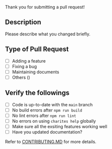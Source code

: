 Thank you for submitting a pull request!

## Description

Please describe what you changed briefly.

## Type of Pull Request
<!-- ignore-task-list-start -->
- [ ] Adding a feature
- [ ] Fixing a bug
- [ ] Maintaining documents
- [ ] Others ()
<!-- ignore-task-list-end -->

## Verify the followings
<!-- ignore-task-list-start -->
- [ ] Code is up-to-date with the `main` branch
- [ ] No build errors after `npm run build`
- [ ] No lint errors after `npm run lint`
- [ ] No errors on using `charites help` globally
- [ ] Make sure all the exsiting features working well
- [ ] Have you updated documentation?
<!-- ignore-task-list-end -->

Refer to [CONTRIBUTING.MD](https://github.com/unvt/charites/tree/master/.github/CONTRIBUTING.md) for more details.
